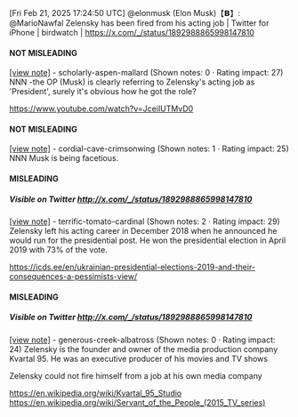 [Fri Feb 21, 2025 17:24:50 UTC] @elonmusk (Elon Musk)【𝗕】: @MarioNawfal Zelensky has been fired from his acting job | Twitter for iPhone | birdwatch | https://x.com/_/status/1892988865998147810

#### NOT MISLEADING

[[view note]](https://x.com/i/birdwatch/n/1893032824695070997) - scholarly-aspen-mallard (Shown notes: 0 · Rating impact: 27)
NNN -the OP (Musk) is clearly referring to Zelensky's acting job as 'President', surely it's obvious how he got the role?

https://www.youtube.com/watch?v=JceiIUTMvD0

#### NOT MISLEADING

[[view note]](https://x.com/i/birdwatch/n/1893073678570541394) - cordial-cave-crimsonwing (Shown notes: 1 · Rating impact: 25)
NNN Musk is being facetious. 

#### MISLEADING
##### Visible on Twitter http://x.com/_/status/1892988865998147810
[[view note]](https://x.com/i/birdwatch/n/1893024698180456774) - terrific-tomato-cardinal (Shown notes: 2 · Rating impact: 29)
Zelensky left his acting career in December 2018 when he announced he would run for the presidential post. He won the presidential election in April 2019 with 73% of the vote. 


https://icds.ee/en/ukrainian-presidential-elections-2019-and-their-consequences-a-pessimists-view/

#### MISLEADING
##### Visible on Twitter http://x.com/_/status/1892988865998147810
[[view note]](https://x.com/i/birdwatch/n/1893031756455940290) - generous-creek-albatross (Shown notes: 0 · Rating impact: 24)
Zelensky is the founder and owner of the media production company Kvartal 95. He was an executive producer of his movies and TV shows

Zelensky could not fire himself from a job at his own media company

https://en.wikipedia.org/wiki/Kvartal_95_Studio
https://en.wikipedia.org/wiki/Servant_of_the_People_(2015_TV_series)
